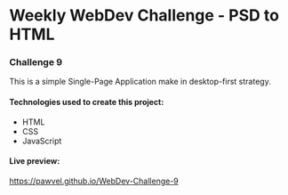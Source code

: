 # Weekly WebDev Challenge - PSD to HTML
### Challenge 9

This is a simple Single-Page Application make in desktop-first strategy.

#### Technologies used to create this project:
* HTML
* CSS
* JavaScript

#### Live preview:
https://pawvel.github.io/WebDev-Challenge-9
